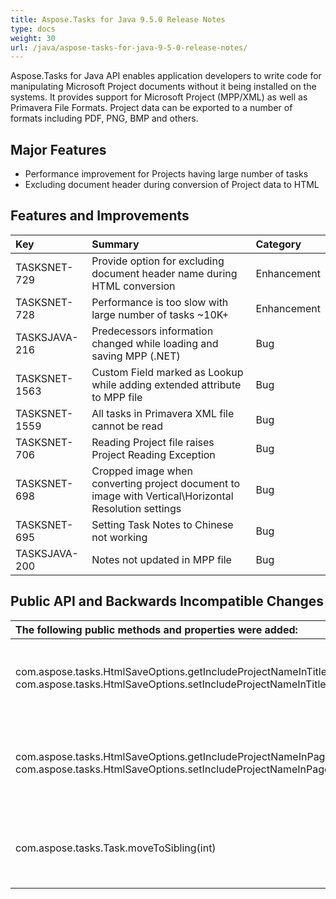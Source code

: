 ```yaml
---
title: Aspose.Tasks for Java 9.5.0 Release Notes
type: docs
weight: 30
url: /java/aspose-tasks-for-java-9-5-0-release-notes/
---
```


Aspose.Tasks for Java API enables application developers to write code for manipulating Microsoft Project documents without it being installed on the systems. It provides support for Microsoft Project (MPP/XML) as well as Primavera File Formats. Project data can be exported to a number of formats including PDF, PNG, BMP and others.

## **Major Features**
- Performance improvement for Projects having large number of tasks
- Excluding document header during conversion of Project data to HTML
## **Features and Improvements**

|**Key** |**Summary** |**Category** |
| :- | :- | :- |
|TASKSNET-729 |Provide option for excluding document header name during HTML conversion |Enhancement |
|TASKSNET-728 |Performance is too slow with large number of tasks ~10K+ |Enhancement |
|TASKSJAVA-216 |Predecessors information changed while loading and saving MPP (.NET) |Bug |
|TASKSNET-1563 |Custom Field marked as Lookup while adding extended attribute to MPP file |Bug |
|TASKSNET-1559 |All tasks in Primavera XML file cannot be read |Bug |
|TASKSNET-706 |Reading Project file raises Project Reading Exception |Bug |
|TASKSNET-698 |Cropped image when converting project document to image with Vertical\Horizontal Resolution settings |Bug |
|TASKSNET-695 |Setting Task Notes to Chinese not working |Bug |
|TASKSJAVA-200 |Notes not updated in MPP file |Bug |

## **Public API and Backwards Incompatible Changes**

|**The following public methods and properties were added:** |**Description** |
| :- | :- |
|com.aspose.tasks.HtmlSaveOptions.getIncludeProjectNameInTitle <br>com.aspose.tasks.HtmlSaveOptions.setIncludeProjectNameInTitle(boolean) |Determines whether to include project name in HTML title. |
|com.aspose.tasks.HtmlSaveOptions.getIncludeProjectNameInPageHeader <br>com.aspose.tasks.HtmlSaveOptions.setIncludeProjectNameInPageHeader(boolean) |Determines whether to include project name in HTML page header. |
|com.aspose.tasks.Task.moveToSibling(int) |Allows to move task to another position at the same parent |

